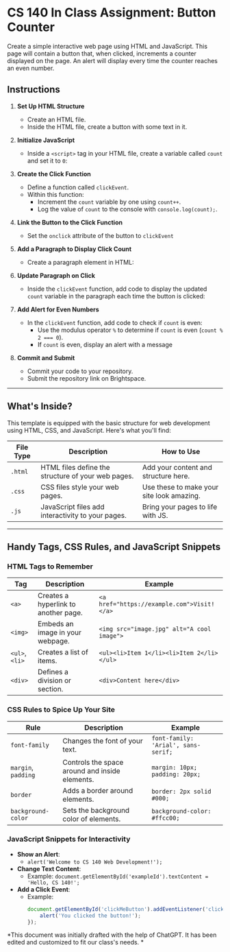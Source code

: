 # CS 140 In Class Assignment: Button Counter

Create a simple interactive web page using HTML and JavaScript. This page will contain a button that, when clicked, increments a counter displayed on the page. An alert will display every time the counter reaches an even number.

## Instructions

1. **Set Up HTML Structure**
   - Create an HTML file.
   - Inside the HTML file, create a button with some text in it.

2. **Initialize JavaScript**
   - Inside a `<script>` tag in your HTML file, create a variable called `count` and set it to `0`:

3. **Create the Click Function**
   - Define a function called `clickEvent`.
   - Within this function:
     - Increment the `count` variable by one using `count++`.
     - Log the value of `count` to the console with `console.log(count);`.

4. **Link the Button to the Click Function**
   - Set the `onclick` attribute of the button to `clickEvent`
      
5. **Add a Paragraph to Display Click Count**
   - Create a paragraph element in HTML:

6. **Update Paragraph on Click**
   - Inside the `clickEvent` function, add code to display the updated `count` variable in the paragraph each time the button is clicked:

7. **Add Alert for Even Numbers**
   - In the `clickEvent` function, add code to check if `count` is even:
     - Use the modulus operator `%` to determine if `count` is even (`count % 2 === 0`).
     - If `count` is even, display an alert with a message

8. **Commit and Submit**
   - Commit your code to your repository.
   - Submit the repository link on Brightspace.

--- 

## What's Inside?

This template is equipped with the basic structure for web development using HTML, CSS, and JavaScript. Here's what you'll find:

| File Type | Description                                      | How to Use                                 |
|-----------|--------------------------------------------------|--------------------------------------------|
| `.html`   | HTML files define the structure of your web pages. | Add your content and structure here.      |
| `.css`    | CSS files style your web pages.                  | Use these to make your site look amazing. |
| `.js`     | JavaScript files add interactivity to your pages. | Bring your pages to life with JS.         |

---

## Handy Tags, CSS Rules, and JavaScript Snippets

### HTML Tags to Remember

| Tag        | Description                           | Example                                 |
|------------|---------------------------------------|-----------------------------------------|
| `<a>`      | Creates a hyperlink to another page.  | `<a href="https://example.com">Visit!</a>` |
| `<img>`    | Embeds an image in your webpage.      | `<img src="image.jpg" alt="A cool image">` |
| `<ul>`, `<li>` | Creates a list of items.             | `<ul><li>Item 1</li><li>Item 2</li></ul>`   |
| `<div>`    | Defines a division or section.        | `<div>Content here</div>`               |

### CSS Rules to Spice Up Your Site

| Rule              | Description                                | Example                               |
|-------------------|--------------------------------------------|---------------------------------------|
| `font-family`     | Changes the font of your text.             | `font-family: 'Arial', sans-serif;`   |
| `margin`, `padding` | Controls the space around and inside elements. | `margin: 10px; padding: 20px;`        |
| `border`          | Adds a border around elements.             | `border: 2px solid #000;`             |
| `background-color`| Sets the background color of elements.     | `background-color: #ffcc00;`          |

### JavaScript Snippets for Interactivity

- **Show an Alert**:
  - `alert('Welcome to CS 140 Web Development!');`
- **Change Text Content**:
  - Example: `document.getElementById('exampleId').textContent = 'Hello, CS 140!';`
- **Add a Click Event**:
  - Example:
    ```javascript
    document.getElementById('clickMeButton').addEventListener('click', function() {
        alert('You clicked the button!');
    });
    ```

*This document was initially drafted with the help of ChatGPT. It has been edited and customized to fit our class's needs.
*
